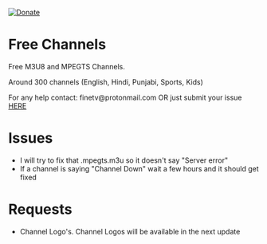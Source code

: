 [![Donate](https://img.shields.io/badge/Donate-PayPal-blue.svg)](https://www.paypal.com/cgi-bin/webscr?cmd=_s-xclick&hosted_button_id=UTDP856JMDWBY&source=url)
<p>

# Free Channels
Free M3U8 and MPEGTS Channels.
<p>
Around 300 channels (English, Hindi, Punjabi, Sports, Kids)
<p>
For any help contact: finetv@protonmail.com OR just submit your issue 
<a href="https://github.com/snake24564/freechannels/issues/new">HERE</a>

# Issues
- I will try to fix that .mpegts.m3u so it doesn't say "Server error"
- If a channel is saying "Channel Down" wait a few hours and it should get fixed

# Requests
- Channel Logo's. Channel Logos will be available in the next update
